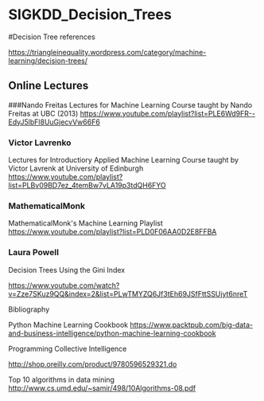 SIGKDD_Decision_Trees
==============================

#Decision Tree references


https://triangleinequality.wordpress.com/category/machine-learning/decision-trees/

## Online Lectures

###Nando Freitas
Lectures for Machine Learning Course taught by Nando Freitas at UBC (2013)
https://www.youtube.com/playlist?list=PLE6Wd9FR--EdyJ5lbFl8UuGjecvVw66F6


### Victor Lavrenko
Lectures for Introductiory Applied Machine Learning Course taught by Victor Lavrenk at University of Edinburgh
https://www.youtube.com/playlist?list=PLBv09BD7ez_4temBw7vLA19p3tdQH6FYO

### MathematicalMonk

MathematicalMonk's Machine Learning Playlist
https://www.youtube.com/playlist?list=PLD0F06AA0D2E8FFBA

### Laura Powell 
Decision Trees Using the Gini Index

https://www.youtube.com/watch?v=Zze7SKuz9QQ&index=2&list=PLwTMYZQ6Jf3tEh69JSfFttSSUjyt6nreT


Bibliography 

Python Machine Learning Cookbook
https://www.packtpub.com/big-data-and-business-intelligence/python-machine-learning-cookbook

Programming Collective Intelligence 

http://shop.oreilly.com/product/9780596529321.do


Top 10 algorithms in data mining
http://www.cs.umd.edu/~samir/498/10Algorithms-08.pdf



